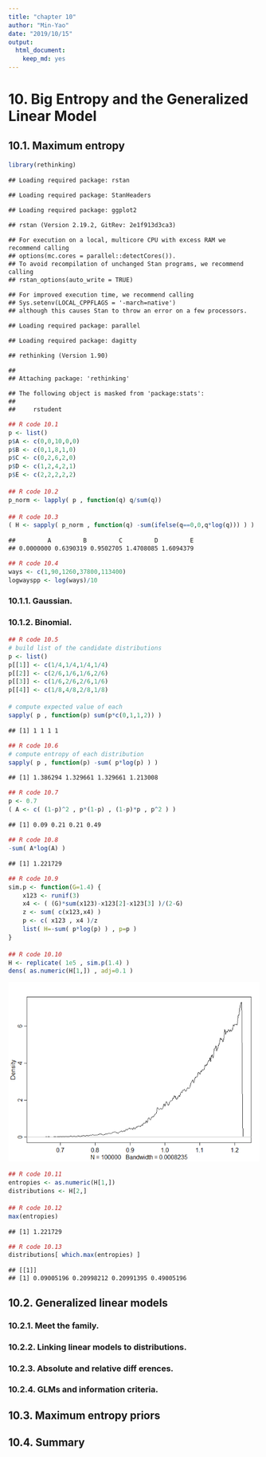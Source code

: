 ```yaml
---
title: "chapter 10"
author: "Min-Yao"
date: "2019/10/15"
output: 
  html_document: 
    keep_md: yes
---
```


# 10. Big Entropy and the Generalized Linear Model

## 10.1. Maximum entropy


```r
library(rethinking)
```

```
## Loading required package: rstan
```

```
## Loading required package: StanHeaders
```

```
## Loading required package: ggplot2
```

```
## rstan (Version 2.19.2, GitRev: 2e1f913d3ca3)
```

```
## For execution on a local, multicore CPU with excess RAM we recommend calling
## options(mc.cores = parallel::detectCores()).
## To avoid recompilation of unchanged Stan programs, we recommend calling
## rstan_options(auto_write = TRUE)
```

```
## For improved execution time, we recommend calling
## Sys.setenv(LOCAL_CPPFLAGS = '-march=native')
## although this causes Stan to throw an error on a few processors.
```

```
## Loading required package: parallel
```

```
## Loading required package: dagitty
```

```
## rethinking (Version 1.90)
```

```
## 
## Attaching package: 'rethinking'
```

```
## The following object is masked from 'package:stats':
## 
##     rstudent
```



```r
## R code 10.1
p <- list()
p$A <- c(0,0,10,0,0)
p$B <- c(0,1,8,1,0)
p$C <- c(0,2,6,2,0)
p$D <- c(1,2,4,2,1)
p$E <- c(2,2,2,2,2)

## R code 10.2
p_norm <- lapply( p , function(q) q/sum(q))

## R code 10.3
( H <- sapply( p_norm , function(q) -sum(ifelse(q==0,0,q*log(q))) ) )
```

```
##         A         B         C         D         E 
## 0.0000000 0.6390319 0.9502705 1.4708085 1.6094379
```

```r
## R code 10.4
ways <- c(1,90,1260,37800,113400)
logwayspp <- log(ways)/10
```

### 10.1.1. Gaussian.
### 10.1.2. Binomial.


```r
## R code 10.5
# build list of the candidate distributions
p <- list()
p[[1]] <- c(1/4,1/4,1/4,1/4)
p[[2]] <- c(2/6,1/6,1/6,2/6)
p[[3]] <- c(1/6,2/6,2/6,1/6)
p[[4]] <- c(1/8,4/8,2/8,1/8)

# compute expected value of each
sapply( p , function(p) sum(p*c(0,1,1,2)) )
```

```
## [1] 1 1 1 1
```

```r
## R code 10.6
# compute entropy of each distribution
sapply( p , function(p) -sum( p*log(p) ) )
```

```
## [1] 1.386294 1.329661 1.329661 1.213008
```

```r
## R code 10.7
p <- 0.7
( A <- c( (1-p)^2 , p*(1-p) , (1-p)*p , p^2 ) )
```

```
## [1] 0.09 0.21 0.21 0.49
```

```r
## R code 10.8
-sum( A*log(A) )
```

```
## [1] 1.221729
```

```r
## R code 10.9
sim.p <- function(G=1.4) {
    x123 <- runif(3)
    x4 <- ( (G)*sum(x123)-x123[2]-x123[3] )/(2-G)
    z <- sum( c(x123,x4) )
    p <- c( x123 , x4 )/z
    list( H=-sum( p*log(p) ) , p=p )
}

## R code 10.10
H <- replicate( 1e5 , sim.p(1.4) )
dens( as.numeric(H[1,]) , adj=0.1 )
```

![](chapter-10_files/figure-html/unnamed-chunk-3-1.png)<!-- -->

```r
## R code 10.11
entropies <- as.numeric(H[1,])
distributions <- H[2,]

## R code 10.12
max(entropies)
```

```
## [1] 1.221729
```

```r
## R code 10.13
distributions[ which.max(entropies) ]
```

```
## [[1]]
## [1] 0.09005196 0.20998212 0.20991395 0.49005196
```

## 10.2. Generalized linear models

### 10.2.1. Meet the family.

### 10.2.2. Linking linear models to distributions.

### 10.2.3. Absolute and relative diff erences.

### 10.2.4. GLMs and information criteria.

## 10.3. Maximum entropy priors

## 10.4. Summary
